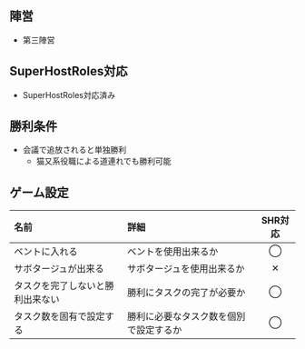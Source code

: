 ## 陣営
- 第三陣営

## SuperHostRoles対応
- SuperHostRoles対応済み

## 勝利条件
- 会議で追放されると単独勝利
  - 猫又系役職による道連れでも勝利可能

## ゲーム設定
| 名前 | 詳細 | SHR対応 |
| :-- | :-- | :--: |
| ベントに入れる | ベントを使用出来るか | ◯ |
| サボタージュが出来る | サボタージュを使用出来るか | ✕ |
| タスクを完了しないと勝利出来ない | 勝利にタスクの完了が必要か | ◯ |
| タスク数を固有で設定する | 勝利に必要なタスク数を個別で設定するか | ◯ |